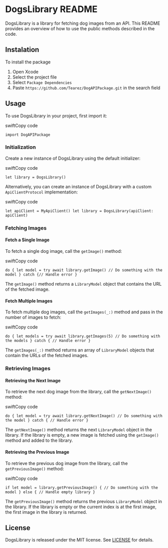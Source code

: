 DogsLibrary README
==================

DogsLibrary is a library for fetching dog images from an API. This README provides an overview of how to use the public methods described in the code.


Instalation
-----

To install the package
1. Open Xcode
2. Select the project file
3. Select `Package Dependencies`
4. Paste `https://github.com/Tearez/DogAPIPackage.git` in the search field

Usage
-----

To use DogsLibrary in your project, first import it:

swiftCopy code

`import DogAPIPackage`

### Initialization

Create a new instance of DogsLibrary using the default initializer:

swiftCopy code

`let library = DogsLibrary()`

Alternatively, you can create an instance of DogsLibrary with a custom `ApiClientProtocol` implementation:

swiftCopy code

`let apiClient = MyApiClient() let library = DogsLibrary(apiClient: apiClient)`

### Fetching Images

#### Fetch a Single Image

To fetch a single dog image, call the `getImage()` method:

swiftCopy code

`do { let model = try await library.getImage() // Do something with the model } catch {// Handle error }`

The `getImage()` method returns a `LibraryModel` object that contains the URL of the fetched image.

#### Fetch Multiple Images

To fetch multiple dog images, call the `getImages(_:)` method and pass in the number of images to fetch:

swiftCopy code

`do { let models = try await library.getImages(5) // Do something with the models } catch { // Handle error }`

The `getImages(_:)` method returns an array of `LibraryModel` objects that contain the URLs of the fetched images.

### Retrieving Images

#### Retrieving the Next Image

To retrieve the next dog image from the library, call the `getNextImage()` method:

swiftCopy code

`do { let model = try await library.getNextImage() // Do something with the model } catch { // Handle error }`

The `getNextImage()` method returns the next `LibraryModel` object in the library. If the library is empty, a new image is fetched using the `getImage()` method and added to the library.

#### Retrieving the Previous Image

To retrieve the previous dog image from the library, call the `getPreviousImage()` method:

swiftCopy code

`if let model = library.getPreviousImage() { // Do something with the model } else { // Handle empty library }`

The `getPreviousImage()` method returns the previous `LibraryModel` object in the library. If the library is empty or the current index is at the first image, the first image in the library is returned.

License
-------

DogsLibrary is released under the MIT license. See [LICENSE](https://chat.openai.com/LICENSE) for details.
